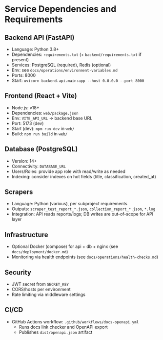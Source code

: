 # Service Dependencies and Requirements

## Backend API (FastAPI)
- Language: Python 3.8+
- Dependencies: `requirements.txt` (+ `backend/requirements.txt` if present)
- Services: PostgreSQL (required), Redis (optional)
- Env: see `docs/operations/environment-variables.md`
- Ports: 8000
- Start: `uvicorn backend.api.main:app --host 0.0.0.0 --port 8000`

## Frontend (React + Vite)
- Node.js: v18+
- Dependencies: `web/package.json`
- Env: `VITE_API_URL` → backend base URL
- Port: 5173 (dev)
- Start (dev): `npm run dev` in `web/`
- Build: `npm run build` in `web/`

## Database (PostgreSQL)
- Version: 14+
- Connectivity: `DATABASE_URL`
- Users/Roles: provide app role with read/write as needed
- Indexing: consider indexes on hot fields (title, classification, created_at)

## Scrapers
- Language: Python (various), per subproject requirements
- Outputs: `scraper_test_report_*.json`, `collection_report_*.json`, `*.log`
- Integration: API reads reports/logs; DB writes are out-of-scope for API layer

## Infrastructure
- Optional Docker (compose) for api + db + nginx (see `docs/deployment/docker.md`)
- Monitoring via health endpoints (see `docs/operations/health-checks.md`)

## Security
- JWT secret from `SECRET_KEY`
- CORS/hosts per environment
- Rate limiting via middleware settings

## CI/CD
- GitHub Actions workflow: `.github/workflows/docs-openapi.yml`
  - Runs docs link checker and OpenAPI export
  - Publishes `dist/openapi.json` artifact